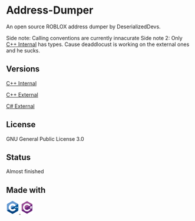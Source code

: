 # Address-Dumper
An open source ROBLOX address dumper by DeserializedDevs.

Side note: Calling conventions are currently innacurate
Side note 2: Only [C++ Internal](https://github.com/DeserialzedDevs/Address-Dumper/tree/main/Internal) has types. Cause deaddlocust is working on the external ones and he sucks.

## Versions
[C++ Internal](https://github.com/DeserialzedDevs/Address-Dumper/tree/main/Internal)

[C++ External](https://github.com/DeserialzedDevs/Address-Dumper/tree/main/External)

[C# External](https://github.com/DeserialzedDevs/Address-Dumper/tree/main/C%23)

## License
GNU General Public License 3.0

## Status
Almost finished

## Made with
<a title="C++" href="https://www.learncpp.com/">
    <img width="35" src="https://github.com/devicons/devicon/blob/master/icons/cplusplus/cplusplus-original.svg" alt="CPP">
</a>
<a title="C#" href="https://www.w3schools.com/cs/default.asp">
    <img width="35" src="https://github.com/devicons/devicon/blob/master/icons/csharp/csharp-original.svg" alt="CSharp">
</a>
